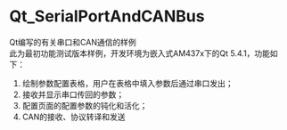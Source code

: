 # Qt_SerialPortAndCANBus
Qt编写的有关串口和CAN通信的样例\
此为最初功能测试版本样例，开发环境为嵌入式AM437x下的Qt 5.4.1，功能如下：
1. 绘制参数配置表格，用户在表格中填入参数后通过串口发出；
2. 接收并显示串口传回的参数；
3. 配置页面的配置参数的钝化和活化；
4. CAN的接收、协议转译和发送

